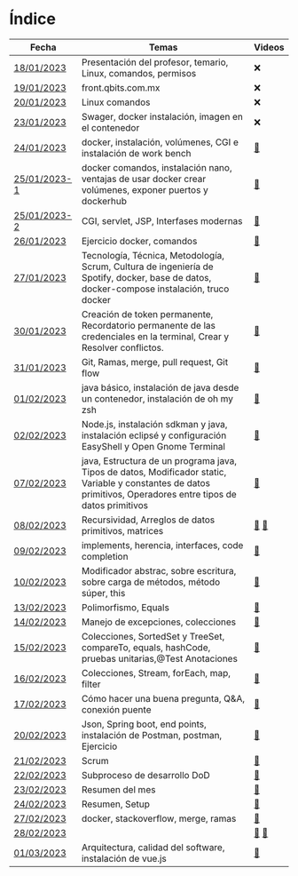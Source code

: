 # Índice #

| Fecha | Temas | Videos |
| -------------- | ----------- | ------------ |
| [18/01/2023](https://github.com/saloultrasist/taller-ultrasist/blob/main/apuntes3/clase180123.md) | Presentación del profesor, temario, Linux, comandos, permisos | :x: |
| [19/01/2023](https://github.com/saloultrasist/taller-ultrasist/blob/main/apuntes3/clase190123.md) | front.qbits.com.mx | :x: |
| [20/01/2023](https://github.com/saloultrasist/taller-ultrasist/blob/main/apuntes3/clase200123.md) | Linux comandos | :x: |
| [23/01/2023](https://github.com/saloultrasist/taller-ultrasist/blob/main/apuntes3/clase230123.md) | Swager, docker instalación,  imagen en el contenedor | :x: |
| [24/01/2023](https://github.com/saloultrasist/taller-ultrasist/blob/main/apuntes3/clase240223.md) | docker, instalación, volúmenes, CGI e instalación de work bench | [:movie_camera:][1] |
| [25/01/2023-1](https://github.com/saloultrasist/taller-ultrasist/blob/main/apuntes3/clase250223-1.md) | docker comandos, instalación nano, ventajas de usar docker crear volúmenes, exponer puertos y dockerhub | [:movie_camera:][2] |
| [25/01/2023-2](https://github.com/saloultrasist/taller-ultrasist/blob/main/apuntes3/clase250223-2.md) | CGI, servlet, JSP, Interfases modernas | [:movie_camera:][2] |
| [26/01/2023](https://github.com/saloultrasist/taller-ultrasist/blob/main/apuntes3/clase260123.md) | Ejercicio docker, comandos | [:movie_camera:][3] |
| [27/01/2023](https://github.com/saloultrasist/taller-ultrasist/blob/main/apuntes3/clase270123.md) | Tecnología, Técnica, Metodología, Scrum, Cultura de ingeniería de Spotify, docker, base de datos, docker-compose instalación, truco docker |[:movie_camera:][4] |
| [30/01/2023](https://github.com/saloultrasist/taller-ultrasist/blob/main/apuntes3/clase300123.md) | Creación de token permanente, Recordatorio permanente de las credenciales en la terminal, Crear y Resolver conflictos.| [:movie_camera:][5] |
| [31/01/2023](https://github.com/saloultrasist/taller-ultrasist/blob/main/apuntes3/clase310123.md) | Git, Ramas, merge, pull request, Git flow | [:movie_camera:][6] |
| [01/02/2023](https://github.com/saloultrasist/taller-ultrasist/blob/main/apuntes3/clase010223.md) | java básico, instalación de java desde un contenedor, instalación de oh my zsh | [:movie_camera:][7] |
| [02/02/2023](https://github.com/saloultrasist/taller-ultrasist/blob/main/apuntes3/clase020223.md) | Node.js, instalación sdkman y java, instalación eclipsé y configuración EasyShell y Open Gnome Terminal | [:movie_camera:][8] |
| [07/02/2023](https://github.com/saloultrasist/taller-ultrasist/blob/main/apuntes3/clase070223.md) | java, Estructura de un programa java, Tipos de datos, Modificador static, Variable y constantes de datos primitivos, Operadores entre tipos de datos primitivos  | [:movie_camera:][9] |
| [08/02/2023](https://github.com/saloultrasist/taller-ultrasist/blob/main/apuntes3/clase08223.md) | Recursividad, Arreglos de datos primitivos, matrices | [:movie_camera:][10] [:movie_camera:][11] |
| [09/02/2023](https://github.com/saloultrasist/taller-ultrasist/blob/main/apuntes3/clase09223.md) | implements, herencia, interfaces, code completion | [:movie_camera:][12] |
| [10/02/2023](https://github.com/saloultrasist/taller-ultrasist/blob/main/apuntes3/clase100223.md) | Modificador abstrac, sobre escritura, sobre carga de métodos, método súper, this | [:movie_camera:][13] |
| [13/02/2023](https://github.com/saloultrasist/taller-ultrasist/blob/main/apuntes3/clase130223.md) | Polimorfismo, Equals | [:movie_camera:][14] |
| [14/02/2023](https://github.com/saloultrasist/taller-ultrasist/blob/main/apuntes3/clase140223.md) | Manejo de excepciones, colecciones | [:movie_camera:][15] |
| [15/02/2023](https://github.com/saloultrasist/taller-ultrasist/blob/main/apuntes3/clase150223.md) | Colecciones, SortedSet y TreeSet, compareTo, equals, hashCode, pruebas unitarias,@Test Anotaciones | [:movie_camera:][16] |
| [16/02/2023](https://github.com/saloultrasist/taller-ultrasist/blob/main/apuntes3/clase160223.md) | Colecciones, Stream, forEach, map, filter| [:movie_camera:][17] |
| [17/02/2023](https://github.com/saloultrasist/taller-ultrasist/blob/main/apuntes3/clase170223.md) | Cómo hacer una buena pregunta, Q&A, conexión puente | [:movie_camera:][18] |
| [20/02/2023](https://github.com/saloultrasist/taller-ultrasist/blob/main/apuntes3/clase200223.md) | Json, Spring boot, end points, instalación de Postman, postman, Ejercicio | [:movie_camera:][19] |
| [21/02/2023](https://github.com/saloultrasist/taller-ultrasist/blob/main/apuntes3/clase210223.md) | Scrum | [:movie_camera:][20] |
| [22/02/2023](https://github.com/saloultrasist/taller-ultrasist/blob/main/apuntes3/clase220223.md) | Subproceso de desarrollo DoD | [:movie_camera:][21]|
| [23/02/2023](https://github.com/saloultrasist/taller-ultrasist/blob/main/apuntes3/clase230223.md) | Resumen del mes |[:movie_camera:][22] |
| [24/02/2023](https://github.com/saloultrasist/taller-ultrasist/blob/main/apuntes3/clase240223.md) | Resumen, Setup  | [:movie_camera:][23] |
| [27/02/2023](https://github.com/saloultrasist/taller-ultrasist/blob/main/apuntes3/clase270223.md) | docker, stackoverflow, merge, ramas  | [:movie_camera:][24] |
| [28/02/2023](https://github.com/saloultrasist/taller-ultrasist/blob/main/apuntes3/clase280223.md) |  | [:movie_camera:][25] [:movie_camera:][26] |
| [01/03/2023](https://github.com/saloultrasist/taller-ultrasist/blob/main/apuntes3/clase010323.md) | Arquitectura, calidad del software, instalación de vue.js | [:movie_camera:][27] |





[1]:https://ultra-media.s3.amazonaws.com/curso/2023-01-24.mp4
[2]:https://ultra-media.s3.amazonaws.com/curso/2023-01-25.mp4
[3]:https://ultra-media.s3.amazonaws.com/curso/2023-01-26.mp4
[4]:https://ultra-media.s3.amazonaws.com/curso/2023-01-27.mp4
[5]:https://ultra-media.s3.amazonaws.com/curso/2023-01-30.mp4
[6]:https://ultra-media.s3.amazonaws.com/curso/2023-0-31.mp4
[7]:https://ultra-media.s3.amazonaws.com/curso/2023-02-01.mp4
[8]:https://ultra-media.s3.amazonaws.com/curso/2023-02-02.mp4
[9]:https://ultra-media.s3.amazonaws.com/curso/2023-02-07.mp4
[10]:https://ultra-media.s3.amazonaws.com/curso/2023-02-08a.mp4
[11]:https://ultra-media.s3.amazonaws.com/curso/2023-02-08b.mp4
[12]:https://ultra-media.s3.amazonaws.com/curso/2023-02-09.mp4
[13]:https://ultra-media.s3.amazonaws.com/curso/2023-02-10.mp4
[14]:https://ultra-media.s3.amazonaws.com/curso/2023-02-13.mp4
[15]:https://ultra-media.s3.amazonaws.com/curso/2023-02-14.mp4
[16]:https://ultra-media.s3.amazonaws.com/curso/2023-02-15.mp4
[17]:https://ultra-media.s3.amazonaws.com/curso/2023-02-16.mp4
[18]:https://ultra-media.s3.amazonaws.com/curso/2023-02-17.mp4
[19]:https://ultra-media.s3.amazonaws.com/curso/2023-02-20.mp4
[20]:https://ultra-media.s3.amazonaws.com/curso/2023-02-21.mp4
[21]:https://ultra-media.s3.amazonaws.com/curso/2023-02-22.mp4
[22]:https://ultra-media.s3.amazonaws.com/curso/2023-02-23.mp4
[23]:https://ultra-media.s3.amazonaws.com/curso/2023-02-24.mp4
[24]:https://ultra-media.s3.amazonaws.com/curso/2023-02-27.mp4
[25]:https://ultra-media.s3.amazonaws.com/curso/2023-02-28a.mp4
[26]:https://ultra-media.s3.amazonaws.com/curso/2023-02-28b.mp4
[27]:https://ultra-media.s3.amazonaws.com/curso/2023-03-01.mp4
